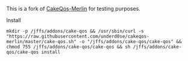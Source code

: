 This is a fork of [CakeQos-Merlin](https://github.com/ttgapers/cakeqos-merlin) for testing purposes. 

Install 

`mkdir -p /jffs/addons/cake-qos && /usr/sbin/curl -s "https://raw.githubusercontent.com/underd0se/cakeqos-merlin/master/cake-qos.sh" -o "/jffs/addons/cake-qos/cake-qos" && chmod 755 /jffs/addons/cake-qos/cake-qos && sh /jffs/addons/cake-qos/cake-qos install`
